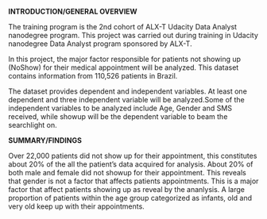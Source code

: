 **INTRODUCTION/GENERAL OVERVIEW**


The training program is the 2nd cohort of ALX-T Udacity Data Analyst nanodegree program.
This project was carried out during training in Udacity nanodegree Data Analyst program sponsored by ALX-T.


In this project, the major factor responsible for patients not showing up (NoShow) for their medical appointment will be analyzed. This dataset contains information from 110,526 patients in Brazil.

The dataset provides dependent and independent variables. At least one dependent and three independent variable will be analyzed.Some of the independent variables to be analyzed include Age, Gender and SMS received, while showup will be the dependent variable to beam the searchlight on.

**SUMMARY/FINDINGS**

Over 22,000 patients did not show up for their appointment, this constitutes about 20% of the all the patient’s data acquired for analysis. About 20% of both male and female did not showup for their appointment. This reveals that gender is not a factor that affects patients appointments.
This is a major factor that affect patients showing up as reveal by the ananlysis. A large proportion of patients within the age group categorized as infants, old and very old keep up with their appointments.
